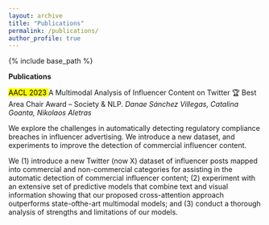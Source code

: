 ```yaml
---
layout: archive
title: "Publications"
permalink: /publications/
author_profile: true
---
```


{% include base_path %}

**Publications**

<mark> AACL 2023 </mark>  A Multimodal Analysis of Influencer Content on Twitter 
🏆 Best Area Chair Award – Society & NLP. *Danae Sánchez Villegas, Catalina Goanta, Nikolaos Aletras*

We explore the challenges in automatically detecting regulatory compliance breaches in influencer advertising. We introduce a new dataset, and experiments to improve the detection of commercial influencer content.

We (1) introduce a new Twitter (now X) dataset of influencer posts mapped into commercial and non-commercial categories for assisting in the automatic detection of commercial influencer content; (2) experiment with an extensive set of predictive models that combine text and visual information showing that our proposed cross-attention approach outperforms state-ofthe-art multimodal models; and (3) conduct a thorough analysis of strengths and limitations of our models. 
  

